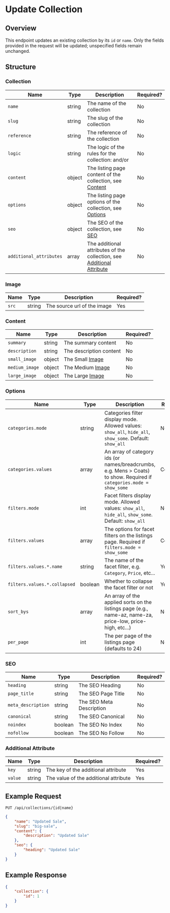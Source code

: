 # Update Collection

## Overview

This endpoint updates an existing collection by its `id` or `name`. Only the fields provided in the request will be updated; unspecified fields remain unchanged.

## Structure

### Collection

| Name                    | Type   | Description                                                                                    | Required? |
|-------------------------|--------|------------------------------------------------------------------------------------------------|-----------|
| `name`                  | string | The name of the collection                                                                     | No        |
| `slug`                  | string | The slug of the collection                                                                     | No        |
| `reference`             | string | The reference of the collection                                                                | No        |
| `logic`                 | string | The logic of the rules for the collection: and/or                                              | No        |
| `content`               | object | The listing page content of the collection, see [Content](#content)                            | No        |
| `options`               | object | The listing page options of the collection, see [Options](#options)                            | No        |
| `seo`                   | object | The SEO of the collection, see [SEO](#seo)                                                     | No        |
| `additional_attributes` | array  | The additional attributes of the collection, see [Additional Attribute](#additional-attribute) | No        |

### Image

| Name  | Type   | Description                 | Required? |
|-------|--------|-----------------------------|-----------|
| `src` | string | The source url of the image | Yes       |

### Content

| Name           | Type   | Description                | Required? |
|----------------|--------|----------------------------|-----------|
| `summary`      | string | The summary content        | No        |
| `description`  | string | The description content    | No        |
| `small_image`  | object | The Small [Image](#image)  | No        |
| `medium_image` | object | The Medium [Image](#image) | No        |
| `large_image`  | object | The Large [Image](#image)  | No        |

### Options

| Name                         | Type    | Description                                                                                                           | Required?    |
|------------------------------|---------|-----------------------------------------------------------------------------------------------------------------------|--------------|
| `categories.mode`            | string  | Categories filter display mode. Allowed values: `show_all`, `hide_all`, `show_some`. Default: `show_all`              | No           |
| `categories.values`          | array   | An array of category ids (or names/breadcrumbs, e.g. Mens > Coats) to show. Required if `categories.mode = show_some` | Conditional  |
| `filters.mode`               | int     | Facet filters display mode. Allowed values: `show_all`, `hide_all`, `show_some`. Default: `show_all`                  | No           |
| `filters.values`             | array   | The options for facet filters on the listings page. Required if `filters.mode = show_some`                            | Conditional  |
| `filters.values.*.name`      | string  | The name of the facet filter, e.g. `Category`, `Price`, etc...                                                        | Yes          |
| `filters.values.*.collapsed` | boolean | Whether to collapse the facet filter or not                                                                           | Yes          |
| `sort_bys`                   | array   | An array of the applied sorts on the listings page (e.g., name-az, name-za, price-low, price-high, etc...)            | No           |
| `per_page`                   | int     | The per page of the listings page (defaults to 24)                                                                    | No           |

### SEO

| Name               | Type      | Description                | Required? |
|--------------------|-----------|----------------------------|-----------|
| `heading`          | string    | The SEO Heading            | No        |
| `page_title`       | string    | The SEO Page Title         | No        |
| `meta_description` | string    | The SEO Meta Description   | No        |
| `canonical`        | string    | The SEO Canonical          | No        |
| `noindex`          | boolean   | The SEO No Index           | No        |
| `nofollow`         | boolean   | The SEO No Follow          | No        |

### Additional Attribute

| Name    | Type    | Description                           | Required? |
|---------|---------|---------------------------------------|-----------|
| `key`   | string  | The key of the additional attribute   | Yes       |
| `value` | string  | The value of the additional attribute | Yes       |

## Example Request

```http request
PUT /api/collections/{id|name}
```

```json lines
{
    "name": "Updated Sale",
    "slug": "big-sale",
    "content": {
        "description": "Updated Sale"
    },
    "seo": {
        "heading": "Updated Sale"
    }
}

```

## Example Response

```json
{
    "collection": {
        "id": 1
    }
}
```

